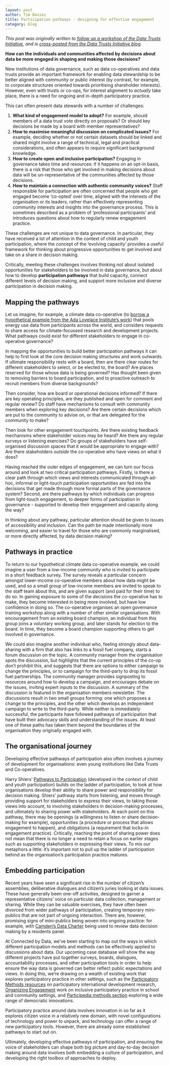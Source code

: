 ```yaml
---
layout: post
author: Tim Davies
title: Participation pathways - designing for effective engagement 
category: blog
---
```


_This post was originally written to [follow up a workshop of the Data Trusts Initiative](https://connectedbydata.org/events#:~:text=Data%20Trusts%20Initiative%20%2D%20Governance%20and%20engagement%20workshop), and is [cross-posted from the Data Trusts Initiative blog](https://datatrusts.uk/blogs/participation-pathways-designing-for-effective-engagement)._

**How can the individuals and communities affected by decisions about data be more engaged in shaping and making those decisions?** 

New institutions of data governance, such as data co-operatives and data trusts provide an important framework for enabling data stewardship to be better aligned with community or public interest (by contrast, for example, to corporate structures oriented towards prioritising shareholder interests). However, even with trusts or co-ops, for interest alignment to _actually_ take place, there is a need for ongoing and in-depth participatory practice. 

<!--more-->

This can often present data stewards with a number of challenges:


1. **What kind of engagement model to adopt?** For example, should members of a data trust vote directly on proposals? Or should key decisions be made by a board with member representatives? 
2. **How to maximise meaningful discussion on complicated issues?** For example, deciding whether or not certain datasets should be linked and shared might involve a range of technical, legal and practical considerations, and often appears to require significant background knowledge.
3. **How to create open and inclusive participation?** Engaging in governance takes time and resources: if it happens on an opt-in basis, there is a risk that those who get involved in making decisions about data will be un-representative of the communities affected by those decisions.
4. **How to maintain a connection with authentic community voices?** Staff responsible for participation are often concerned that people who get engaged become ‘co-opted’ over time, aligned with the interests of the organisation or its leaders, rather than effectively representing community interests and insights into the governance process. This is sometimes described as a problem of ‘professional participants’ and introduces questions about how to regularly renew engagement practice. 

These challenges are not unique to data governance. In particular, they have received a lot of attention in the context of child and youth participation, where the concept of the ‘evolving capacity’ provides a useful framework for thinking about progressive opportunities to get involved and take on a share in decision making. 

Critically, meeting these challenges involves thinking not about isolated opportunities for stakeholders to be involved in data governance, but about how to develop **participation pathways** that build capacity, connect different levels of decision making, and support more inclusive and diverse participation in decision making. 

## Mapping the pathways

Let us imagine, for example, a climate data co-operative (to [borrow a hypothetical example from the Ada Lovelace Institute’s work](https://connectedbydata.org/events/2022-06-06-rightscon#power-to-the-people-participatory-data-stewardship-in-practice)) that pools energy use data from participants across the world, and considers requests to share access for climate-focussed research and development projects. What pathways could exist for different stakeholders to engage in co-operative governance? 

In mapping the opportunities to build better participation pathways it can help to first look at the core decision making structures and work outwards. If ultimate responsibility rests with a board, then are there clear routes for different stakeholders to select, or be elected to, the board? Are places reserved for those whose data is being governed? Has thought been given to removing barriers to board participation, and to proactive outreach to recruit members from diverse backgrounds? 

Then consider, how are board or operational decisions informed? If there are key operating principles, are they published and open for comment and regular review? Do staff have mechanisms to consult with community members when exploring key decisions? Are there certain decisions which are put to the community to advise on, or that are delegated for the community to make? 

Then look for other engagement touchpoints. Are there existing feedback mechanisms where stakeholder voices may be heard? Are there any regular surveys or listening exercises? Do groups of stakeholders have self-organised discussion spaces that it would be appropriate to engage with? Are there stakeholders _outside_ the co-operative who have views on what it does?

Having reached the outer edges of engagement, we can turn our focus around and look at two critical participation pathways. Firstly, is there a clear path through which views and interests communicated through ad-hoc, informal or light-touch participation opportunities are fed into the decisions that get made through more formal parts of the governance system? Second, are there pathways by which individuals can progress from light-touch engagement, to deeper forms of participation in governance - supported to develop their engagement and capacity along the way? 

In thinking about any pathway, particular attention should be given to issues of accessibility and inclusion. Can the path be made intentionally more welcoming, and easier to travel for those who are commonly marginalised, or more directly affected, by data decision making? 

## Pathways in practice

To return to our hypothetical climate data co-operative example, we could imagine a user from a low-income community who is invited to participate in a short feedback survey. The survey reveals a particular concern amongst lower-income co-operative members about how data might be used, and so a small group of low-income members are invited to speak to the staff team about this, and are given support (and paid for their time) to do so. In gaining exposure to some of the decisions the co-operative has to make, they become interested in being more involved, but have low confidence in doing so. The co-operative organises an open governance training workshop along with a number of other similar organisations. With encouragement from an existing board champion, an individual from this group joins a voluntary working group, and later stands for election to the board. In time, they become a board champion supporting others to get involved in governance.

We could also imagine another individual who, feeling strongly about data-sharing with a firm that also has links to a fossil fuel company, starts a forum discussion on the topic. A community manager from the organisation spots the discussion, but highlights that the current principles of the co-op don’t prohibit this, and suggests that there are options to either campaign to change the principles, or to campaign for the third-party to drop its fossil fuel partnerships. The community manager provides signposting to resources around how to develop a campaign, and encourages debate on the issues, inviting expert inputs to the discussion. A summary of the discussion is featured in the organisation members newsletter. The discussions result in two small groups forming: one which proposes a change to the principles, and the other which develops an independent campaign to write to the third-party. While neither is immediately successful, the participants have followed pathways of participation that have built their advocacy skills and understanding of the issues. At least one of these paths has taken them beyond the boundaries of the organisation they originally engaged with. 

## The organisational journey

Developing effective pathways of participation also often involves a journey of development for organisations: even young institutions like Data Trusts and Co-operatives.

Harry Shiers’ [Pathways to Participation](https://organizingengagement.org/models/pathways-to-participation/) (developed in the context of child and youth participation) builds on the ladder of participation, to look at how organisations develop their ability to share power and responsibility for decision making. Shiers’ pathway starts from listening, and moves through providing support for stakeholders to express their views, to taking those views into account, to involving stakeholders in decision-making processes, and ultimately to sharing power with stakeholders. At each point on this pathway, there may be openings (a willingness to listen or share decision-making for example), opportunities (a procedure or process that allows engagement to happen), and obligations (a requirement that locks-in engagement practice). Critically, reaching the point of sharing power does not mean that there is no longer a need to retain a focus on earlier stages such as supporting stakeholders in expressing their views. To mix our metaphors a little: it’s important not to pull up the ladder of participation behind as the organisation’s participation practice matures. 

## Embedding participation

Recent years have seen a significant rise in the number of citizen’s assemblies, deliberative dialogues and citizen’s juries looking at data issues. These have generally been one-off activities, designed to garner a representative citizens’ voice on particular data collection, management or sharing. While they can be valuable exercises, they have often been divorced from wider pathways of participation, creating temporary mini-publics that are not part of ongoing interaction. There are, however, promising signs of mini-publics being woven into ongoing practice: for example, with [Camden’s Data Charter](https://www.camden.gov.uk/data-charter#udjj) being used to review data decision making by a residents panel. 

At Connected by Data, we’ve been starting to map out the ways in which different participation models and methods can be effectively applied to discussions about data. Our upcoming case database will show the way different projects have put together surveys, boards, dialogues, accountability processes, and other participation tools in order to help ensure the way data is governed can better reflect public expectations and views. In doing this, we’re drawing on a wealth of existing work that explores participatory practice in other settings, such as the [Participatory Methods resources](https://www.participatorymethods.org/) on participatory international development research, [Organizing Engagement](https://organizingengagement.org/) work on inclusive participatory practice in school and community settings, and [Participedia methods section](https://participedia.net/search?selectedCategory=method) exploring a wide range of democratic innovations. 

Participatory practice around data involves innovation in so far as it explores citizen voice in a relatively new domain, with novel configurations of technology and power to unpack, and technology can offer a range of new participatory tools. However, there are already some established pathways to start out on. 

Ultimately, developing effective pathways of participation, and ensuring the voice of stakeholders can shape both big picture and day-to-day decision making around data involves both embedding a culture of participation, and developing the right toolbox of approaches to deploy.
